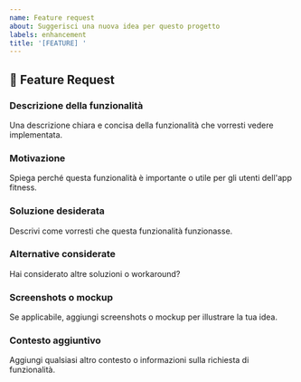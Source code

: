 ```yaml
---
name: Feature request
about: Suggerisci una nuova idea per questo progetto
labels: enhancement
title: '[FEATURE] '
---
```


## 🚀 Feature Request

### Descrizione della funzionalità
Una descrizione chiara e concisa della funzionalità che vorresti vedere implementata.

### Motivazione
Spiega perché questa funzionalità è importante o utile per gli utenti dell'app fitness.

### Soluzione desiderata
Descrivi come vorresti che questa funzionalità funzionasse.

### Alternative considerate
Hai considerato altre soluzioni o workaround?

### Screenshots o mockup
Se applicabile, aggiungi screenshots o mockup per illustrare la tua idea.

### Contesto aggiuntivo
Aggiungi qualsiasi altro contesto o informazioni sulla richiesta di funzionalità.